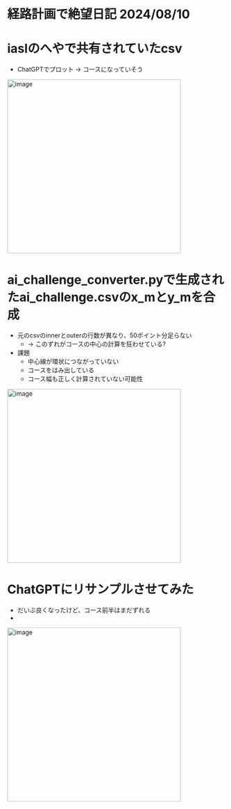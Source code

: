 # 経路計画で絶望日記 2024/08/10

# iaslのへやで共有されていたcsv
- ChatGPTでプロット -> コースになっていそう

<img width="400" alt="image" src="https://github.com/user-attachments/assets/fad4c0fe-754b-4ba0-ae38-2458037e5d22">

# ai_challenge_converter.pyで生成されたai_challenge.csvのx_mとy_mを合成
- 元のcsvのinnerとouterの行数が異なり、50ポイント分足らない
  - -> このずれがコースの中心の計算を狂わせている?
- 課題
  - 中心線が環状につながっていない
  - コースをはみ出している
  - コース幅も正しく計算されていない可能性

<img width="400" alt="image" src="https://github.com/user-attachments/assets/85ebdbea-d0c7-402c-83f6-3d6c26c4142d">

# ChatGPTにリサンプルさせてみた
- だいぶ良くなったけど、コース前半はまだずれる
- 
<img width="400" alt="image" src="https://github.com/user-attachments/assets/60777ae0-fb46-4011-a73d-023f0247ab37">

